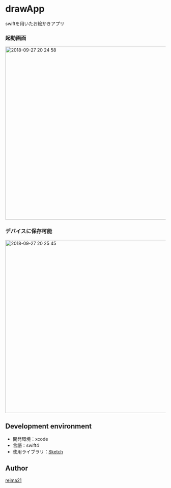 drawApp
====

swiftを用いたお絵かきアプリ

### 起動画面
<img width="544" alt="2018-09-27 20 24 58" src="https://user-images.githubusercontent.com/27469186/46142963-8f012c80-c293-11e8-9d63-7ead74abf2c3.png">

### デバイスに保存可能
<img width="544" alt="2018-09-27 20 25 45" src="https://user-images.githubusercontent.com/27469186/46142966-90caf000-c293-11e8-8a3a-cc39fc7e97e9.png">

## Development environment
 - 開発環境：xcode
 - 言語：swift4
 - 使用ライブラリ：[Sketch](https://github.com/daihase/Sketch)


## Author
[reima21](https://github.com/reima21)
